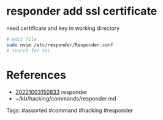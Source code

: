 # responder add ssl certificate
need certificate and key in working directory
```bash
# edit file
sudo nvim /etc/responder/Responder.conf
# search for SSL
```

# References
- [20221003150833](/zet/20221003150833/README.md) responder
- ~/kb/hacking/commands/responder.md

Tags:
    #assorted #command #hacking #responder
